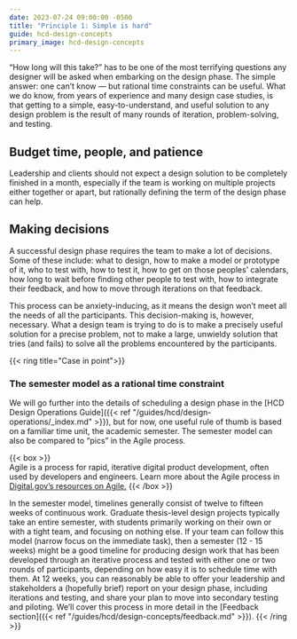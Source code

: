 ```yaml
---
date: 2023-07-24 09:00:00 -0500
title: "Principle 1: Simple is hard"
guide: hcd-design-concepts
primary_image: hcd-design-concepts
---
```

“How long will this take?” has to be one of the most terrifying questions any designer will be asked when embarking on the design phase. The simple answer: one can’t know — but rational time constraints can be useful. What we do know, from years of experience and many design case studies, is that getting to a simple, easy-to-understand, and useful solution to any design problem is the result of many rounds of iteration, problem-solving, and testing. 


## Budget time, people, and patience

Leadership and clients should not expect a design solution to be completely finished in a month, especially if the team is working on multiple projects either together or apart, but rationally defining the term of the design phase can help.


## Making decisions

A successful design phase requires the team to make a lot of decisions. Some of these include: what to design, how to make a model or prototype of it, who to test with, how to test it, how to get on those peoples’ calendars, how long to wait before finding other people to test with, how to integrate their feedback, and how to move through iterations on that feedback.

This process can be anxiety-inducing, as it means the design won’t meet all the needs of all the participants. This decision-making is, however, necessary. What a design team is trying to do is to make a precisely useful solution for a precise problem, not to make a large, unwieldy solution that tries (and fails) to solve all the problems encountered by the participants.

{{< ring title="Case in point">}}
### The semester model as a rational time constraint

We will go further into the details of scheduling a design phase in the [HCD Design Operations Guide]({{< ref "/guides/hcd/design-operations/_index.md" >}}), but for now, one useful rule of thumb is based on a familiar time unit, the academic semester. The semester model can also be compared to “pics” in the Agile process. 

{{< box >}}                                                                                                                  
Agile is a process for rapid, iterative digital product development, often used by developers and engineers. Learn more about the Agile process in [Digital.gov’s resources on Agile.](https://digital.gov/topics/agile/)
{{< /box >}}

In the semester model, timelines generally consist of twelve to fifteen weeks of continuous work. Graduate thesis-level design projects typically take an entire semester, with students primarily working on their own or with a tight team, and focusing on nothing else. If your team can follow this model (narrow focus on the immediate task), then a semester (12 - 15 weeks) might be a good timeline for producing design work that has been developed through an iterative process and tested with either one or two rounds of participants, depending on how easy it is to schedule time with them. At 12 weeks, you can reasonably be able to offer your leadership and stakeholders a (hopefully brief) report on your design phase, including iterations and testing, and share your plan to move into secondary testing and piloting. We’ll cover this process in more detail in the [Feedback section]({{< ref "/guides/hcd/design-concepts/feedback.md" >}}).
{{< /ring >}}